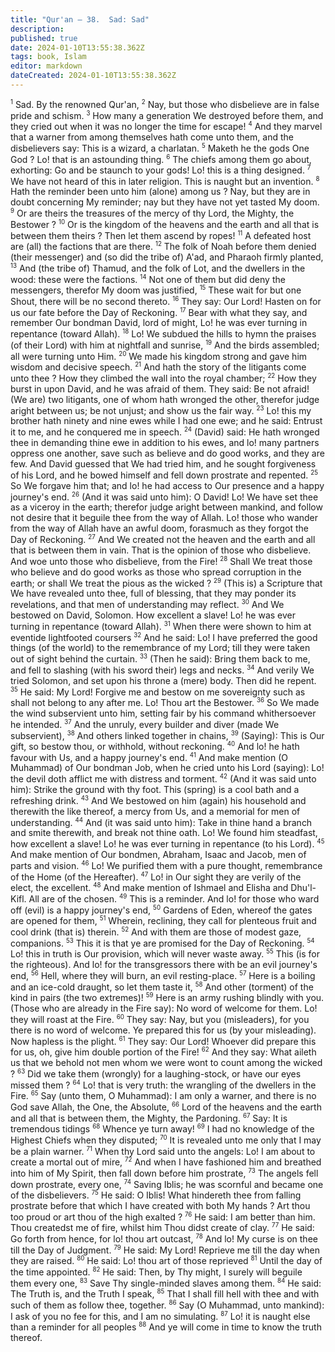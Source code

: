 ```yaml
---
title: "Qur'an — 38.  Sad: Sad"
description: 
published: true
date: 2024-01-10T13:55:38.362Z
tags: book, Islam
editor: markdown
dateCreated: 2024-01-10T13:55:38.362Z
---
```




<span id="v1"><sup><small>1</small></sup></span>  Sad. By the renowned Qur'an,
<span id="v2"><sup><small>2</small></sup></span>  Nay, but those who disbelieve are in false pride and schism.
<span id="v3"><sup><small>3</small></sup></span>  How many a generation We destroyed before them, and they cried out when it was no longer the time for escape!
<span id="v4"><sup><small>4</small></sup></span>  And they marvel that a warner from among themselves hath come unto them, and the disbelievers say: This is a wizard, a charlatan.
<span id="v5"><sup><small>5</small></sup></span>  Maketh he the gods One God ? Lo! that is an astounding thing.
<span id="v6"><sup><small>6</small></sup></span>  The chiefs among them go about, exhorting: Go and be staunch to your gods! Lo! this is a thing designed.
<span id="v7"><sup><small>7</small></sup></span>  We have not heard of this in later religion. This is naught but an invention.
<span id="v8"><sup><small>8</small></sup></span>  Hath the reminder been unto him (alone) among us ? Nay, but they are in doubt concerning My reminder; nay but they have not yet tasted My doom.
<span id="v9"><sup><small>9</small></sup></span>  Or are theirs the treasures of the mercy of thy Lord, the Mighty, the Bestower ?
<span id="v10"><sup><small>10</small></sup></span>  Or is the kingdom of the heavens and the earth and all that is between them theirs ? Then let them ascend by ropes!
<span id="v11"><sup><small>11</small></sup></span>  A defeated host are (all) the factions that are there.
<span id="v12"><sup><small>12</small></sup></span>  The folk of Noah before them denied (their messenger) and (so did the tribe of) A'ad, and Pharaoh firmly planted,
<span id="v13"><sup><small>13</small></sup></span>  And (the tribe of) Thamud, and the folk of Lot, and the dwellers in the wood: these were the factions.
<span id="v14"><sup><small>14</small></sup></span>  Not one of them but did deny the messengers, therefor My doom was justified,
<span id="v15"><sup><small>15</small></sup></span>  These wait for but one Shout, there will be no second thereto.
<span id="v16"><sup><small>16</small></sup></span>  They say: Our Lord! Hasten on for us our fate before the Day of Reckoning.
<span id="v17"><sup><small>17</small></sup></span>  Bear with what they say, and remember Our bondman David, lord of might, Lo! he was ever turning in repentance (toward Allah).
<span id="v18"><sup><small>18</small></sup></span>  Lo! We subdued the hills to hymn the praises (of their Lord) with him at nightfall and sunrise,
<span id="v19"><sup><small>19</small></sup></span>  And the birds assembled; all were turning unto Him.
<span id="v20"><sup><small>20</small></sup></span>  We made his kingdom strong and gave him wisdom and decisive speech.
<span id="v21"><sup><small>21</small></sup></span>  And hath the story of the litigants come unto thee ? How they climbed the wall into the royal chamber;
<span id="v22"><sup><small>22</small></sup></span>  How they burst in upon David, and he was afraid of them. They said: Be not afraid! (We are) two litigants, one of whom hath wronged the other, therefor judge aright between us; be not unjust; and show us the fair way.
<span id="v23"><sup><small>23</small></sup></span>  Lo! this my brother hath ninety and nine ewes while I had one ewe; and he said: Entrust it to me, and he conquered me in speech.
<span id="v24"><sup><small>24</small></sup></span>  (David) said: He hath wronged thee in demanding thine ewe in addition to his ewes, and lo! many partners oppress one another, save such as believe and do good works, and they are few. And David guessed that We had tried him, and he sought forgiveness of his Lord, and he bowed himself and fell down prostrate and repented.
<span id="v25"><sup><small>25</small></sup></span>  So We forgave him that; and lo! he had access to Our presence and a happy journey's end.
<span id="v26"><sup><small>26</small></sup></span>  (And it was said unto him): O David! Lo! We have set thee as a viceroy in the earth; therefor judge aright between mankind, and follow not desire that it beguile thee from the way of Allah. Lo! those who wander from the way of Allah have an awful doom, forasmuch as they forgot the Day of Reckoning.
<span id="v27"><sup><small>27</small></sup></span>  And We created not the heaven and the earth and all that is between them in vain. That is the opinion of those who disbelieve. And woe unto those who disbelieve, from the Fire!
<span id="v28"><sup><small>28</small></sup></span>  Shall We treat those who believe and do good works as those who spread corruption in the earth; or shall We treat the pious as the wicked ?
<span id="v29"><sup><small>29</small></sup></span>  (This is) a Scripture that We have revealed unto thee, full of blessing, that they may ponder its revelations, and that men of understanding may reflect.
<span id="v30"><sup><small>30</small></sup></span>  And We bestowed on David, Solomon. How excellent a slave! Lo! he was ever turning in repentance (toward Allah).
<span id="v31"><sup><small>31</small></sup></span>  When there were shown to him at eventide lightfooted coursers
<span id="v32"><sup><small>32</small></sup></span>  And he said: Lo! I have preferred the good things (of the world) to the remembrance of my Lord; till they were taken out of sight behind the curtain.
<span id="v33"><sup><small>33</small></sup></span>  (Then he said): Bring them back to me, and fell to slashing (with his sword their) legs and necks.
<span id="v34"><sup><small>34</small></sup></span>  And verily We tried Solomon, and set upon his throne a (mere) body. Then did he repent.
<span id="v35"><sup><small>35</small></sup></span>  He said: My Lord! Forgive me and bestow on me sovereignty such as shall not belong to any after me. Lo! Thou art the Bestower.
<span id="v36"><sup><small>36</small></sup></span>  So We made the wind subservient unto him, setting fair by his command whithersoever he intended.
<span id="v37"><sup><small>37</small></sup></span>  And the unruly, every builder and diver (made We subservient),
<span id="v38"><sup><small>38</small></sup></span>  And others linked together in chains,
<span id="v39"><sup><small>39</small></sup></span>  (Saying): This is Our gift, so bestow thou, or withhold, without reckoning.
<span id="v40"><sup><small>40</small></sup></span>  And lo! he hath favour with Us, and a happy journey's end.
<span id="v41"><sup><small>41</small></sup></span>  And make mention (O Muhammad) of Our bondman Job, when he cried unto his Lord (saying): Lo! the devil doth afflict me with distress and torment.
<span id="v42"><sup><small>42</small></sup></span>  (And it was said unto him): Strike the ground with thy foot. This (spring) is a cool bath and a refreshing drink.
<span id="v43"><sup><small>43</small></sup></span>  And We bestowed on him (again) his household and therewith the like thereof, a mercy from Us, and a memorial for men of understanding.
<span id="v44"><sup><small>44</small></sup></span>  And (it was said unto him): Take in thine hand a branch and smite therewith, and break not thine oath. Lo! We found him steadfast, how excellent a slave! Lo! he was ever turning in repentance (to his Lord).
<span id="v45"><sup><small>45</small></sup></span>  And make mention of Our bondmen, Abraham, Isaac and Jacob, men of parts and vision.
<span id="v46"><sup><small>46</small></sup></span>  Lo! We purified them with a pure thought, remembrance of the Home (of the Hereafter).
<span id="v47"><sup><small>47</small></sup></span>  Lo! in Our sight they are verily of the elect, the excellent.
<span id="v48"><sup><small>48</small></sup></span>  And make mention of Ishmael and Elisha and Dhu'l-Kifl. All are of the chosen.
<span id="v49"><sup><small>49</small></sup></span>  This is a reminder. And lo! for those who ward off (evil) is a happy journey's end,
<span id="v50"><sup><small>50</small></sup></span>  Gardens of Eden, whereof the gates are opened for them,
<span id="v51"><sup><small>51</small></sup></span>  Wherein, reclining, they call for plenteous fruit and cool drink (that is) therein.
<span id="v52"><sup><small>52</small></sup></span>  And with them are those of modest gaze, companions.
<span id="v53"><sup><small>53</small></sup></span>  This it is that ye are promised for the Day of Reckoning.
<span id="v54"><sup><small>54</small></sup></span>  Lo! this in truth is Our provision, which will never waste away.
<span id="v55"><sup><small>55</small></sup></span>  This (is for the righteous). And lo! for the transgressors there with be an evil journey's end,
<span id="v56"><sup><small>56</small></sup></span>  Hell, where they will burn, an evil resting-place.
<span id="v57"><sup><small>57</small></sup></span>  Here is a boiling and an ice-cold draught, so let them taste it,
<span id="v58"><sup><small>58</small></sup></span>  And other (torment) of the kind in pairs (the two extremes)!
<span id="v59"><sup><small>59</small></sup></span>  Here is an army rushing blindly with you. (Those who are already in the Fire say): No word of welcome for them. Lo! they will roast at the Fire.
<span id="v60"><sup><small>60</small></sup></span>  They say: Nay, but you (misleaders), for you there is no word of welcome. Ye prepared this for us (by your misleading). Now hapless is the plight.
<span id="v61"><sup><small>61</small></sup></span>  They say: Our Lord! Whoever did prepare this for us, oh, give him double portion of the Fire!
<span id="v62"><sup><small>62</small></sup></span>  And they say: What aileth us that we behold not men whom we were wont to count among the wicked ?
<span id="v63"><sup><small>63</small></sup></span>  Did we take them (wrongly) for a laughing-stock, or have our eyes missed them ?
<span id="v64"><sup><small>64</small></sup></span>  Lo! that is very truth: the wrangling of the dwellers in the Fire.
<span id="v65"><sup><small>65</small></sup></span>  Say (unto them, O Muhammad): I am only a warner, and there is no God save Allah, the One, the Absolute,
<span id="v66"><sup><small>66</small></sup></span>  Lord of the heavens and the earth and all that is between them, the Mighty, the Pardoning.
<span id="v67"><sup><small>67</small></sup></span>  Say: It is tremendous tidings
<span id="v68"><sup><small>68</small></sup></span>  Whence ye turn away!
<span id="v69"><sup><small>69</small></sup></span>  I had no knowledge of the Highest Chiefs when they disputed;
<span id="v70"><sup><small>70</small></sup></span>  It is revealed unto me only that I may be a plain warner.
<span id="v71"><sup><small>71</small></sup></span>  When thy Lord said unto the angels: Lo! I am about to create a mortal out of mire,
<span id="v72"><sup><small>72</small></sup></span>  And when I have fashioned him and breathed into him of My Spirit, then fall down before him prostrate,
<span id="v73"><sup><small>73</small></sup></span>  The angels fell down prostrate, every one,
<span id="v74"><sup><small>74</small></sup></span>  Saving Iblis; he was scornful and became one of the disbelievers.
<span id="v75"><sup><small>75</small></sup></span>  He said: O Iblis! What hindereth thee from falling prostrate before that which I have created with both My hands ? Art thou too proud or art thou of the high exalted ?
<span id="v76"><sup><small>76</small></sup></span>  He said: I am better than him. Thou createdst me of fire, whilst him Thou didst create of clay.
<span id="v77"><sup><small>77</small></sup></span>  He said: Go forth from hence, for lo! thou art outcast,
<span id="v78"><sup><small>78</small></sup></span>  And lo! My curse is on thee till the Day of Judgment.
<span id="v79"><sup><small>79</small></sup></span>  He said: My Lord! Reprieve me till the day when they are raised.
<span id="v80"><sup><small>80</small></sup></span>  He said: Lo! thou art of those reprieved
<span id="v81"><sup><small>81</small></sup></span>  Until the day of the time appointed.
<span id="v82"><sup><small>82</small></sup></span>  He said: Then, by Thy might, I surely will beguile them every one,
<span id="v83"><sup><small>83</small></sup></span>  Save Thy single-minded slaves among them.
<span id="v84"><sup><small>84</small></sup></span>  He said: The Truth is, and the Truth I speak,
<span id="v85"><sup><small>85</small></sup></span>  That I shall fill hell with thee and with such of them as follow thee, together.
<span id="v86"><sup><small>86</small></sup></span>  Say (O Muhammad, unto mankind): I ask of you no fee for this, and I am no simulating.
<span id="v87"><sup><small>87</small></sup></span>  Lo! it is naught else than a reminder for all peoples
<span id="v88"><sup><small>88</small></sup></span>  And ye will come in time to know the truth thereof.